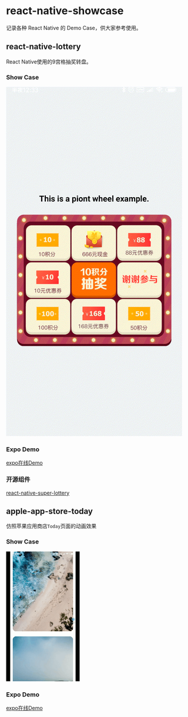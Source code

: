 # react-native-showcase

记录各种 React Native 的 Demo Case，供大家参考使用。

## react-native-lottery

React Native使用的9宫格抽奖转盘。

### Show Case

![](./case-gif/lottery-demo.gif)

### Expo Demo

[expo在线Demo](https://snack.expo.io/@wangcheng714/react-native-lottery)

### 开源组件

[react-native-super-lottery](https://github.com/rrd-fe/react-native-super-lottery)

## apple-app-store-today

仿照苹果应用商店`Today`页面的动画效果

### Show Case

![](./case-gif/app-store-today-demo.gif)

### Expo Demo

[expo在线Demo](https://snack.expo.io/@wangcheng714/apple-app-of-the-day)
